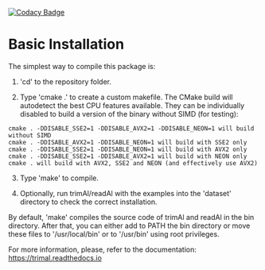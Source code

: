 [![Codacy Badge](https://api.codacy.com/project/badge/Grade/ba6b9c6a765b4383988cb14a847d9127)](https://www.codacy.com/app/vicfernrod/trimal?utm_source=github.com&amp;utm_medium=referral&amp;utm_content=Vicfero/trimal&amp;utm_campaign=Badge_Grade)

Basic Installation
==================

The simplest way to compile this package is:

  1. 'cd' to the repository folder.

  2. Type 'cmake .' to create a custom makefile. The CMake build will autodetect the best CPU features available. They can be individually disabled to build a version of the binary without SIMD (for testing):

    cmake . -DDISABLE_SSE2=1 -DDISABLE_AVX2=1 -DDISABLE_NEON=1 will build without SIMD
    cmake . -DDISABLE_AVX2=1 -DDISABLE_NEON=1 will build with SSE2 only
    cmake . -DDISABLE_SSE2=1 -DDISABLE_NEON=1 will build with AVX2 only
    cmake . -DDISABLE_SSE2=1 -DDISABLE_AVX2=1 will build with NEON only
    cmake . will build with AVX2, SSE2 and NEON (and effectively use AVX2)
  
  3. Type 'make' to compile.

  3. Optionally, run trimAl/readAl with the examples into the 'dataset' 
     directory to check the correct installation.

By default, 'make' compiles the source code of trimAl and readAl in the
bin directory. After that, you can either add to PATH the bin directory
or move these files to '/usr/local/bin' or to '/usr/bin' using root privileges.

For more information, please, refer to the documentation:
https://trimal.readthedocs.io
